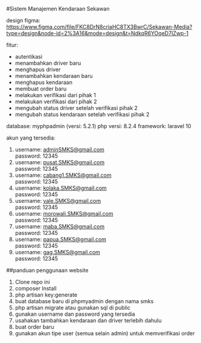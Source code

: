 #Sistem Manajemen Kendaraan Sekawan

design figma: https://www.figma.com/file/FKC8DrN8criaHC8TX3BwrC/Sekawan-Media?type=design&node-id=2%3A16&mode=design&t=NdkqR6YOqeD7IZwp-1

fitur:
+ autentikasi
+ menambahkan driver baru
+ menghapus driver
+ menambahkan kendaraan baru
+ menghapus kendaraan
+ membuat order baru
+ melakukan verifikasi dari pihak 1
+ melakukan verifikasi dari pihak 2
+ mengubah status driver setelah verifikasi pihak 2
+ mengubah status kendaraan setelah verifikasi pihak 2

database: myphpadmin (versi: 5.2.1)
php versi: 8.2.4
framework: laravel 10

akun yang tersedia:
1. username: adminSMKS@gmail.com<br>password: 12345
2. username: pusat.SMKS@gmail.com<br>password: 12345
3. username: cabang1.SMKS@gmail.com<br>password: 12345
4. username: kolaka.SMKS@gmail.com<br>password: 12345
5. username: vale.SMKS@gmail.com<br>password: 12345
6. username: morowali.SMKS@gmail.com<br>password: 12345
7. username: maba.SMKS@gmail.com<br>password: 12345
8. username: papua.SMKS@gmail.com<br>password: 12345
9. username: gag.SMKS@gmail.com<br>password: 12345

##panduan penggunaan website
1. Clone repo ini
2. composer Install
3. php artisan key:generate
4. buat database baru di phpmyadmin dengan nama smks
5. php artisan migrate atau gunakan sql di public
6. gunakan username dan password yang tersedia
7. usahakan tambahkan kendaraan dan driver terlebih dahulu
8. buat order baru
9. gunakan akun tipe user (semua selain admin) untuk memverifikasi order


